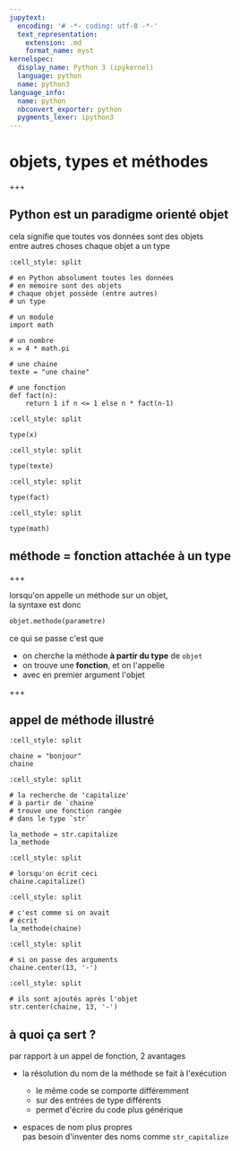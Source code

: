 ```yaml
---
jupytext:
  encoding: '# -*- coding: utf-8 -*-'
  text_representation:
    extension: .md
    format_name: myst
kernelspec:
  display_name: Python 3 (ipykernel)
  language: python
  name: python3
language_info:
  name: python
  nbconvert_exporter: python
  pygments_lexer: ipython3
---
```


# objets, types et méthodes

+++

## Python est un paradigme orienté objet  

cela signifie que toutes vos données sont des objets  
entre autres choses chaque objet a un type

```{code-cell} ipython3
:cell_style: split

# en Python absolument toutes les données
# en mémoire sont des objets
# chaque objet possède (entre autres)
# un type

# un module
import math

# un nombre
x = 4 * math.pi

# une chaine
texte = "une chaine"

# une fonction
def fact(n):
    return 1 if n <= 1 else n * fact(n-1)
```

```{code-cell} ipython3
:cell_style: split

type(x)
```

```{code-cell} ipython3
:cell_style: split

type(texte)
```

```{code-cell} ipython3
:cell_style: split

type(fact)
```

```{code-cell} ipython3
:cell_style: split

type(math)
```

## méthode = fonction attachée à un type

+++

lorsqu'on appelle un méthode sur un objet,  
la syntaxe est donc  

```python
objet.methode(parametre)
```

ce qui se passe c'est que

* on cherche la méthode **à partir du type** de `objet`  
* on trouve une **fonction**, et on l'appelle
* avec en premier argument l'objet

+++

## appel de méthode illustré

```{code-cell} ipython3
:cell_style: split

chaine = "bonjour"
chaine
```

```{code-cell} ipython3
:cell_style: split

# la recherche de 'capitalize'
# à partir de `chaine`
# trouve une fonction rangée
# dans le type `str`

la_methode = str.capitalize
la_methode
```

```{code-cell} ipython3
:cell_style: split

# lorsqu'on écrit ceci
chaine.capitalize()
```

```{code-cell} ipython3
:cell_style: split

# c'est comme si on avait
# écrit
la_methode(chaine)
```

```{code-cell} ipython3
:cell_style: split

# si on passe des arguments
chaine.center(13, '-')
```

```{code-cell} ipython3
:cell_style: split

# ils sont ajoutés après l'objet
str.center(chaine, 13, '-')
```

## à quoi ça sert ?

par rapport à un appel de fonction, 2 avantages

* la résolution du nom de la méthode se fait à l'exécution
  * le même code se comporte différemment
  * sur des entrées de type différents
  * permet d'écrire du code plus générique

* espaces de nom plus propres  
  pas besoin d'inventer des noms comme `str_capitalize`
